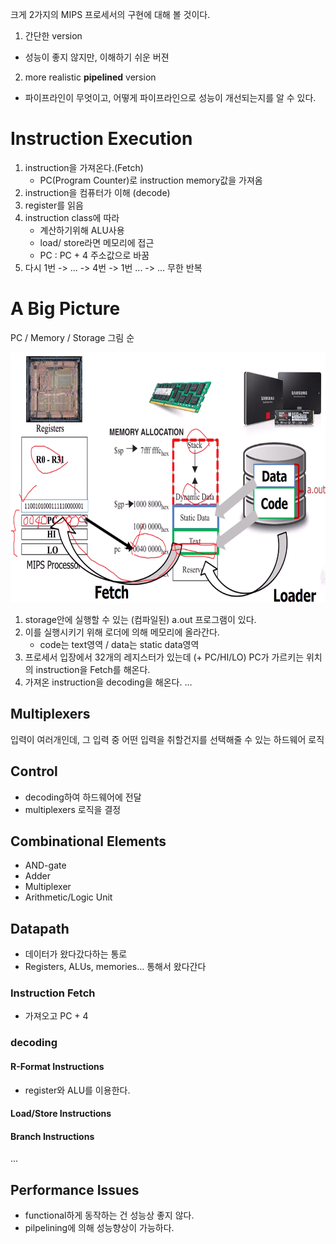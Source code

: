 크게 2가지의 MIPS 프로세서의 구현에 대해 볼 것이다.
1. 간단한 version
- 성능이 좋지 않지만, 이해하기 쉬운 버젼
2. more realistic **pipelined** version
- 파이프라인이 무엇이고, 어떻게 파이프라인으로 성능이 개선되는지를 알 수 있다.

# Instruction Execution

1. instruction을 가져온다.(Fetch)
    - PC(Program Counter)로 instruction memory값을 가져옴
2. instruction을 컴퓨터가 이해 (decode)
3. register를 읽음
4. instruction class에 따라
    - 계산하기위해 ALU사용
    - load/ store라면 메모리에 접근
    - PC : PC + 4 주소값으로 바꿈
5. 다시 1번 -> ... -> 4번 -> 1번 ... -> ... 무한 반복


# A Big Picture

PC / Memory / Storage 그림 순

<img src="../img/big-picture.png" width="600px" height="400px">

1. storage안에 실행할 수 있는 (컴파일된) a.out 프로그램이 있다.
2. 이를 실행시키기 위해 로더에 의해 메모리에 올라간다.
    - code는 text영역 / data는 static data영역
3. 프로세서 입장에서 32개의 레지스터가 있는데 (+ PC/HI/LO) PC가 가르키는 위치의 instruction을 Fetch를 해온다. 
4. 가져온 instruction을 decoding을 해온다.
...

## Multiplexers
입력이 여러개인데, 그 입력 중 어떤 입력을 취할건지를 선택해줄 수 있는 하드웨어 로직

## Control
- decoding하여 하드웨어에 전달
- multiplexers 로직을 결정 

## Combinational Elements
- AND-gate
- Adder
- Multiplexer
- Arithmetic/Logic Unit

## Datapath
- 데이터가 왔다갔다하는 통로 
- Registers, ALUs, memories... 통해서 왔다간다

### Instruction Fetch
- 가져오고 PC + 4
### decoding

#### R-Format Instructions
- register와 ALU를 이용한다.
#### Load/Store Instructions

#### Branch Instructions

...

## Performance Issues
- functional하게 동작하는 건 성능상 좋지 않다.
- pilpelining에 의해 성능향상이 가능하다.